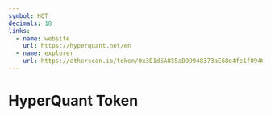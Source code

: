 ```yaml
---
symbol: HQT
decimals: 18
links:
  - name: website
    url: https://hyperquant.net/en
  - name: explorer
    url: https://etherscan.io/token/0x3E1d5A855aD9D948373aE68e4fe1f094612b1322
---
```


# HyperQuant Token

